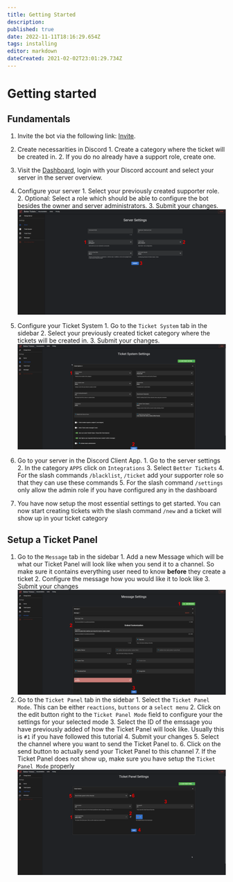 ```yaml
---
title: Getting Started
description: 
published: true
date: 2022-11-11T18:16:29.654Z
tags: installing
editor: markdown
dateCreated: 2021-02-02T23:01:29.734Z
---
```


# Getting started

## Fundamentals
1. Invite the bot via the following link: [Invite](https://discord.com/oauth2/authorize?client_id=553610702439579669&scope=applications.commands%20bot&permissions=2953178200).

2. Create necessarities in Discord
		1. Create a category where the ticket will be created in.
  	2. If you do no already have a support role, create one.

3. Visit the [Dashboard](https://better-tickets.de/), login with your Discord account and select your server in the server overview.

4. Configure your server
		1. Select your previously created supporter role.
    2. Optional: Select a role which should be able to configure the bot besides the owner and server administrators.
    3. Submit your changes.
![getting_started_fundamentals_1_edited.png](/getting_started_fundamentals_1_edited.png)

5. Configure your Ticket System
		1. Go to the `Ticket System` tab in the sidebar
		2. Select your previously created ticket category where the tickets will be created in.
    3. Submit your changes.
![getting_started_fundamentals_2_edited.png](/getting_started_fundamentals_2_edited.png)

6. Go to your server in the Discord Client App.
		1. Go to the server settings
    2. In the category `APPS` click on `Integrations`
    3. Select `Better Tickets`
    4. For the slash commands `/blacklist`, `/ticket` add your supporter role so that they can use these commands
    5. For the slash command `/settings` only allow the admin role if you have configured any in the dashboard

7. You have now setup the most essential settings to get started. You can now start creating tickets with the slash command `/new` and a ticket will show up in your ticket category

## Setup a Ticket Panel

1. Go to the `Message` tab in the sidebar
		1. Add a new Message which will be what our Ticket Panel will look like when you send it to a channel. So make sure it contains everything user need to know **before** they create a ticket
    2. Configure the message how you would like it to look like
    3. Submit your changes
![getting_started_ticket_panel_1_edited.png](/getting_started_ticket_panel_1_edited.png)
1. Go to the `Ticket Panel` tab in the sidebar
		1. Select the `Ticket Panel Mode`. This can be either `reactions`, `buttons` or a `select menu`
    2. Click on the edit button right to the `Ticket Panel Mode` field to configure your the settings for your selected mode
    3. Select the ID of the emssage you have previously added of how the Ticket Panel will look like. Usually this is `#1` if you have followed this tutorial
    4. Submit your changes
    5. Select the channel where you want to send the Ticket Panel to.
    6. Click on the send button to actually send your Ticket Panel to this channel
    7. If the Ticket Panel does not show up, make sure you have setup the `Ticket Panel Mode` properly
![getting_started_ticket_panel_2_edited.png](/getting_started_ticket_panel_2_edited.png)
